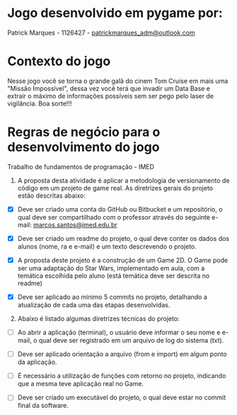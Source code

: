 # Jogo desenvolvido em pygame por:
Patrick Marques - 1126427 - patrickmarques_adm@outlook.com

# Contexto do jogo

Nesse jogo você se torna o grande galã do cinem Tom Cruise em mais uma "Missão Impossível", dessa vez você terá que invadir um Data Base e extrair o máximo de informações possíveis sem ser pego pelo laser de vigilância. Boa sorte!!!

# Regras de negócio para o desenvolvimento do jogo
Trabalho de fundamentos de programação - IMED

1) A proposta desta atividade é aplicar a metodologia de versionamento de código em um projeto de
game real. As diretrizes gerais do projeto estão descritas abaixo:

 - [x] Deve ser criado uma conta do GitHub ou Bitbucket e um repositório, o qual deve
ser compartilhado com o professor através do seguinte e-mail:
marcos.santos@imed.edu.br

 - [x] Deve ser criado um readme do projeto, o qual deve conter os
dados dos alunos (nome, ra e e-mail) e um texto descrevendo o
projeto.

 - [x] A proposta deste projeto é a construção de um Game 2D. O Game pode ser uma
adaptação do Star Wars, implementado em aula, com a temática escolhida pelo aluno
(está temática deve ser descrita no readme)

 - [x] Deve ser aplicado ao mínimo 5 commits no projeto, detalhando a atualização de
cada uma das etapas desenvolvidas.


2) Abaixo é listado algumas diretrizes técnicas do projeto:

 - [ ] Ao abrir a aplicação (terminal), o usuário deve informar o seu nome e e-mail, o
qual deve ser registrado em um arquivo de log do sistema (txt).

 - [ ] Deve ser aplicado orientação a arquivo (from e import) em
algum ponto da aplicação.

 - [ ] É necessário a utilização de funções com retorno no projeto,
indicando que a mesma teve aplicação real no Game.

 - [ ] Deve ser criado um executável do projeto, o qual deve estar no commit final da software.
